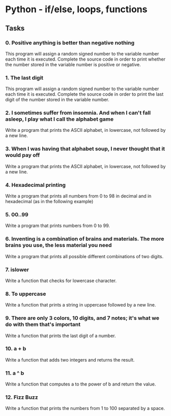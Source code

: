 # Python - if/else, loops, functions

## Tasks
### 0. Positive anything is better than negative nothing
This program will assign a random signed number to the variable number each time it is executed. Complete the source code in order to print whether the number stored in the variable number is positive or negative.
### 1. The last digit
This program will assign a random signed number to the variable number each time it is executed. Complete the source code in order to print the last digit of the number stored in the variable number.
### 2. I sometimes suffer from insomnia. And when I can't fall asleep, I play what I call the alphabet game
Write a program that prints the ASCII alphabet, in lowercase, not followed by a new line.
### 3. When I was having that alphabet soup, I never thought that it would pay off
Write a program that prints the ASCII alphabet, in lowercase, not followed by a new line.
### 4. Hexadecimal printing
Write a program that prints all numbers from 0 to 98 in decimal and in hexadecimal (as in the following example)
### 5. 00..99
Write a program that prints numbers from 0 to 99.
### 6. Inventing is a combination of brains and materials. The more brains you use, the less material you need
Write a program that prints all possible different combinations of two digits.
### 7. islower
Write a function that checks for lowercase character.
### 8. To uppercase
Write a function that prints a string in uppercase followed by a new line.
### 9. There are only 3 colors, 10 digits, and 7 notes; it's what we do with them that's important
Write a function that prints the last digit of a number.
### 10. a + b
Write a function that adds two integers and returns the result.
### 11. a ^ b
Write a function that computes a to the power of b and return the value.
### 12. Fizz Buzz
Write a function that prints the numbers from 1 to 100 separated by a space.








